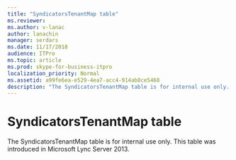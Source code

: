 ```yaml
---
title: "SyndicatorsTenantMap table"
ms.reviewer: 
ms.author: v-lanac
author: lanachin
manager: serdars
ms.date: 11/17/2018
audience: ITPro
ms.topic: article
ms.prod: skype-for-business-itpro
localization_priority: Normal
ms.assetid: a99fe6ea-e529-4ea7-acc4-914ab8ce5468
description: "The SyndicatorsTenantMap table is for internal use only. This table was introduced in Microsoft Lync Server 2013."
---
```


# SyndicatorsTenantMap table
 
The SyndicatorsTenantMap table is for internal use only. This table was introduced in Microsoft Lync Server 2013.
  

